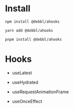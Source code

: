 # Install

```bash
npm install @debbl/ahooks
```

```bash
yarn add @debbl/ahooks
```

```bash
pnpm install @debbl/ahooks
```

# Hooks

- useLatest

- useHydrated

- useRequestAnimationFrame

- useOnceEffect
